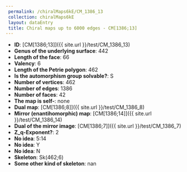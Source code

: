 ```yaml
--- 
 permalink: /chiralMaps6kE/CM_1386_13 
 collection: chiralMaps6kE
 layout: dataEntry
 title: Chiral maps up to 6000 edges - CM[1386;13]
---
```


- **ID**: [CM[1386;13]]({{ site.url }}/test/CM_1386_13)
- **Genus of the underlying surface**: 442
- **Length of the face**: 66
- **Valency**: 6
- **Length of the Petrie polygon**: 462
- **Is the automorphism group solvable?**: S
- **Number of vertices**: 462
- **Number of edges**: 1386
- **Number of faces**: 42
- **The map is self-**: none
- **Dual map**: [CM[1386;8]]({{ site.url }}/test/CM_1386_8)
- **Mirror (enantihomorphic) map**: [CM[1386;14]]({{ site.url }}/test/CM_1386_14)
- **Dual of the mirror image**: [CM[1386;7]]({{ site.url }}/test/CM_1386_7)
- **Z_q-Exponent?**: 2
- **No idea**:  5:14
- **No idea**: Y
- **No idea**: N
- **Skeleton**: Sk(462;6)
- **Some other kind of skeleton**: nan
